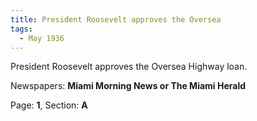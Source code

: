 ```yaml
---  
title: President Roosevelt approves the Oversea  
tags:  
  - May 1936  
---  
```

  
President Roosevelt approves the Oversea Highway loan.  
  
Newspapers: **Miami Morning News or The Miami Herald**  
  
Page: **1**, Section: **A** 
